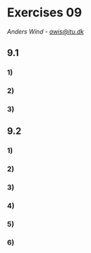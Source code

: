 # Exercises 09
*Anders Wind - awis@itu.dk*

## 9.1
### 1)

### 2)

### 3)


## 9.2
### 1)

### 2)

### 3)

### 4)

### 5)

### 6)
